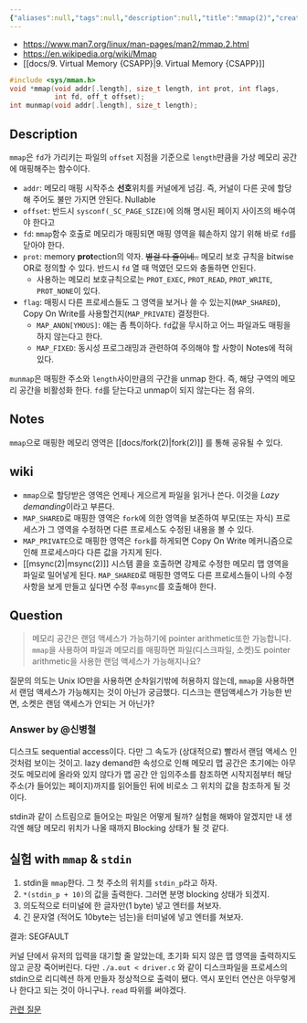 ```yaml
---
{"aliases":null,"tags":null,"description":null,"title":"mmap(2)","created":"2023-09-18T19:22:29","updated":"2023-09-18T21:27:11","dg-publish":true,"permalink":"/docs/mmap(2)/","dgPassFrontmatter":true}
---
```


- <https://www.man7.org/linux/man-pages/man2/mmap.2.html>
- <https://en.wikipedia.org/wiki/Mmap>
- [[docs/9. Virtual Memory {CSAPP}\|9. Virtual Memory {CSAPP}]]

```c
#include <sys/mman.h>
void *mmap(void addr[.length], size_t length, int prot, int flags,
  		   int fd, off_t offset);
int munmap(void addr[.length], size_t length);
```

## Description

`mmap`은 `fd`가 가리키는 파일의 `offset` 지점을 기준으로 `length`만큼을 가상 메모리 공간에 매핑해주는 함수이다.

- `addr`: 메모리 매핑 시작주소 **선호**위치를 커널에게 넘김. 즉, 커널이 다른 곳에 할당해 주어도 불만 가지면 안된다. Nullable
- `offset`: 반드시 `sysconf(_SC_PAGE_SIZE)`에 의해 명시된 페이지 사이즈의 배수여야 한다고
- `fd`: `mmap`함수 호출로 메모리가 매핑되면 매핑 영역을 훼손하지 않기 위해 바로 `fd`를 닫아야 한다.
- `prot`: memory **prot**ection의 약자. ~~별걸 다 줄이네..~~ 메모리 보호 규칙을 bitwise OR로 정의할 수 있다. 반드시 `fd` 열 때 먹였던 모드와 충돌하면 안된다.
	- 사용하는 메모리 보호규칙으로는 `PROT_EXEC`, `PROT_READ`, `PROT_WRITE`, `PROT_NONE`이 있다.
- `flag`: 매핑시 다른 프로세스들도 그 영역을 보거나 쓸 수 있는지(`MAP_SHARED`), Copy On Write를 사용할건지(`MAP_PRIVATE`) 결정한다.
	- `MAP_ANON[YMOUS]`: 얘는 좀 특이하다. `fd`값을 무시하고 어느 파일과도 매핑을 하지 않는다고 한다.
	- `MAP_FIXED`: 동시성 프로그래밍과 관련하여 주의해야 할 사항이 Notes에 적혀있다.

`munmap`은 매핑한 주소와 `length`사이만큼의 구간을 unmap 한다. 즉, 해당 구역의 메모리 공간을 비활성화 한다. `fd`를 닫는다고 unmap이 되지 않는다는 점 유의.

## Notes

`mmap`으로 매핑한 메모리 영역은 [[docs/fork(2)\|fork(2)]] 를 통해 공유될 수 있다.

## wiki

- `mmap`으로 할당받은 영역은 언제나 게으르게 파일을 읽거나 쓴다. 이것을 *Lazy demanding*이라고 부른다.
- `MAP_SHARED`로 매핑한 영역은 `fork`에 의한 영역을 보존하여 부모(또는 자식) 프로세스가 그 영역을 수정하면 다른 프로세스도 수정된 내용을 볼 수 있다.
- `MAP_PRIVATE`으로 매핑한 영역은 `fork`를 하게되면 Copy On Write 메커니즘으로 인해 프로세스마다 다른 값을 가지게 된다.
- [[msync(2)\|msync(2)]] 시스템 콜을 호출하면 강제로 수정한 메모리 맵 영역을 파일로 밀어넣게 된다. `MAP_SHARED`로 매핑한 영역도 다른 프로세스들이 나의 수정사항을 보게 만들고 싶다면 수정 후`msync`를 호출해야 한다.

## Question

> 메모리 공간은 랜덤 액세스가 가능하기에 pointer arithmetic또한 가능합니다. `mmap`을 사용하여 파일과 메모리를 매핑하면 파일(디스크파일, 소켓)도 pointer arithmetic을 사용한 랜덤 액세스가 가능해지나요?

질문의 의도는 Unix IO만을 사용하면 순차읽기밖에 허용하지 않는데, `mmap`을 사용하면서 랜덤 액세스가 가능해지는 것이 아닌가 궁금했다. 디스크는 랜덤액세스가 가능한 반면, 소켓은 랜덤 액세스가 안되는 거 아닌가?

### Answer by @신병철

디스크도 sequential access이다. 다만 그 속도가 (상대적으로) 빨라서 랜덤 액세스 인것처럼 보이는 것이고. lazy demand한 속성으로 인해 메모리 맵 공간은 초기에는 아무것도 메모리에 올라와 있지 않다가 맵 공간 안 임의주소를 참조하면 시작지점부터 해당 주소(가 들어있는 페이지)까지를 읽어들인 뒤에 비로소 그 위치의 값을 참조하게 될 것이다.

stdin과 같이 스트림으로 들어오는 파일은 어떻게 될까? 실험을 해봐야 알겠지만 내 생각엔 해당 메모리 위치가 나올 때까지 Blocking 상태가 될 것 같다.

## 실험 with `mmap` & `stdin`

1. stdin을 `mmap`한다. 그 첫 주소의 위치를 `stdin_p`라고 하자.
2. `*(stdin_p + 10)`의 값을 출력한다. 그러면 분명 blocking 상태가 되겠지.
3. 의도적으로 터미널에 한 글자만(1 byte) 넣고 엔터를 쳐보자.
4. 긴 문자열 (적어도 10byte는 넘는)을 터미널에 넣고 엔터를 쳐보자.

결과: SEGFAULT

커널 단에서 유저의 입력을 대기할 줄 알았는데, 초기화 되지 않은 맵 영역을 출력하지도 않고 곧장 죽어버린다. 다만 `./a.out < driver.c` 와 같이 디스크파일을 프로세스의 stdin으로 리디렉션 하게 만들자 정상적으로 출력이 됐다. 역시 포인터 연산은 아무렇게나 한다고 되는 것이 아니구나. `read` 따위를 써야겠다.

[관련 질문](https://stackoverflow.com/questions/70053097/why-memory-mapping-to-stdout-fileno-failed)
